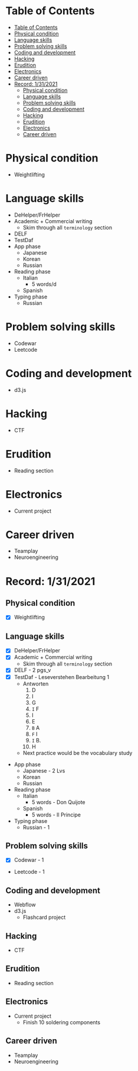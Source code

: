 # Table of Contents
- [Table of Contents](#table-of-contents)
- [Physical condition](#physical-condition)
- [Language skills](#language-skills)
- [Problem solving skills](#problem-solving-skills)
- [Coding and development](#coding-and-development)
- [Hacking](#hacking)
- [Erudition](#erudition)
- [Electronics](#electronics)
- [Career driven](#career-driven)
- [Record: 1/31/2021](#record-1312021)
  - [Physical condition](#physical-condition-1)
  - [Language skills](#language-skills-1)
  - [Problem solving skills](#problem-solving-skills-1)
  - [Coding and development](#coding-and-development-1)
  - [Hacking](#hacking-1)
  - [Erudition](#erudition-1)
  - [Electronics](#electronics-1)
  - [Career driven](#career-driven-1)


# Physical condition
- Weightlifting

# Language skills
- DeHelper/FrHelper
- Academic + Commercial writing
  - Skim through all `terminology` section
- DELF
- TestDaf
- App phase
  - Japanese
  - Korean
  - Russian
- Reading phase
  - Italian
    - 5 words/d
  - Spanish
- Typing phase
  - Russian


# Problem solving skills
- Codewar
- Leetcode

# Coding and development
- d3.js

# Hacking
- CTF

# Erudition
- Reading section

# Electronics
- Current project

# Career driven
- Teamplay
- Neuroengineering

# Record: 1/31/2021
## Physical condition
- [x] Weightlifting

## Language skills
- [x] DeHelper/FrHelper
- [x] Academic + Commercial writing
  - Skim through all `terminology` section
- [x] DELF - 2 pgs_v
- [x] TestDaf - Leseverstehen Bearbeitung 1
  - Antworten
    1. D
    2. I
    3. G
    4. `I` F
    5. I
    6. E
    7. `B` A
    8. `F` I
    9. `I` B.
    10. H
  - Next practice would be the vocabulary study
- App phase
  - Japanese - 2 Lvs
  - Korean
  - Russian
- Reading phase
  - Italian
    - 5 words - Don Quijote
  - Spanish
    - 5 words - Il Principe
- Typing phase
  - Russian - 1


## Problem solving skills
- [x] Codewar - 1
- Leetcode - 1

## Coding and development
- Webflow
- d3.js
  - Flashcard project

## Hacking
- CTF

## Erudition
- Reading section

## Electronics
- Current project
  - Finish 10 soldering components
## Career driven
- Teamplay
- Neuroengineering

